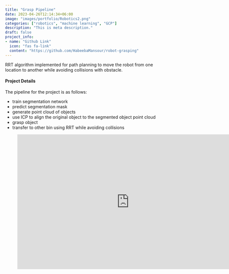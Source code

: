 ```yaml
---
title: "Grasp Pipeline"
date: 2023-04-26T12:14:34+06:00
image: "images/portfolio/Robotics2.png"
categories: ["robotics", "machine learning", "GCP"]
description: "This is meta description."
draft: false
project_info:
- name: "Github Link"
  icon: "fas fa-link"
  content: "https://github.com/HabeebaMansour/robot-grasping"
---
```


RRT algorithm implemented for path planning to move the robot from one location to another while avoiding collisions with obstacle.


#### Project Details

The pipeline for the project is as follows: 
* train segmentation network
* predict segmentation mask
* generate point cloud of objects
* use ICP to align the original object to the segmented object point cloud
* grasp object
* transfer to other bin using RRT while avoiding collisions

<figure class="video_container">
  <iframe src="https://www.youtube.com/embed/En-7Xk0g7kk" frameborder="0" allowfullscreen="true" width="730" height="440"> </iframe>
</figure>
